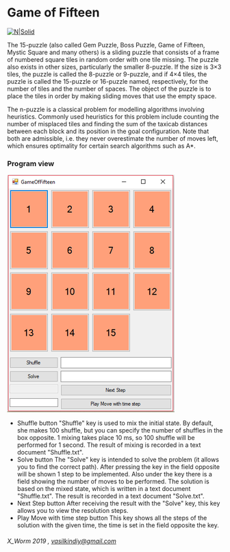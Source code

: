 # Game of Fifteen

[![N|Solid](https://upload.wikimedia.org/wikipedia/commons/thumb/3/39/15-puzzle-loyd.svg/220px-15-puzzle-loyd.svg.png)](https://ru.wikipedia.org/wiki/%D0%98%D0%B3%D1%80%D0%B0_%D0%B2_15)



The 15-puzzle (also called Gem Puzzle, Boss Puzzle, Game of Fifteen, Mystic Square and many others) is a sliding puzzle that consists of a frame of numbered square tiles in random order with one tile missing. The puzzle also exists in other sizes, particularly the smaller 8-puzzle. If the size is 3×3 tiles, the puzzle is called the 8-puzzle or 9-puzzle, and if 4×4 tiles, the puzzle is called the 15-puzzle or 16-puzzle named, respectively, for the number of tiles and the number of spaces. The object of the puzzle is to place the tiles in order by making sliding moves that use the empty space.

The n-puzzle is a classical problem for modelling algorithms involving heuristics. Commonly used heuristics for this problem include counting the number of misplaced tiles and finding the sum of the taxicab distances between each block and its position in the goal configuration. Note that both are admissible, i.e. they never overestimate the number of moves left, which ensures optimality for certain search algorithms such as A*.

### Program view

[![N|Solid](https://raw.githubusercontent.com/X-Worm/GameOfFifteen/master/Resources/View.bmp)](https://github.com/X-Worm/GameOfFifteen/tree/master/Resources)
- Shuffle button
"Shuffle" key is used to mix the initial state. By default, she makes 100 shuffle, but you can specify the number of shuffles in the box opposite. 1 mixing takes place 10 ms, so 100 shuffle will be performed for 1 second. The result of mixing is recorded in a text document "Shuffle.txt".
- Solve button
The "Solve" key is intended to solve the problem (it allows you to find the correct path). After pressing the key in the field opposite will be shown 1 step to be implemented. Also under the key there is a field showing the number of moves to be performed. The solution is based on the mixed state, which is written in a text document "Shuffle.txt". The result is recorded in a text document "Solve.txt".
- Next Step button
After receiving the result with the "Solve" key, this key allows you to view the resolution steps.
- Play Move with time step button
This key shows all the steps of the solution with the given time, the time is set in the field opposite the key.


###### X_Worm 2019 , vasilkindiy@gmail.com

